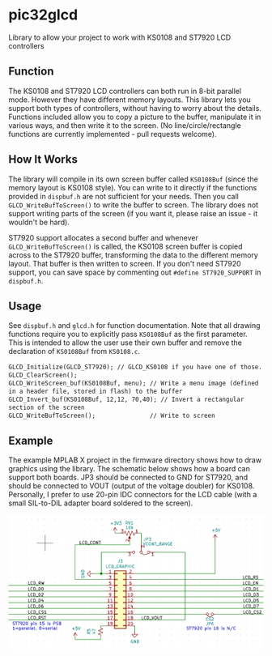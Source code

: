 # pic32glcd
Library to allow your project to work with KS0108 and ST7920 LCD controllers

## Function
The KS0108 and ST7920 LCD controllers can both run in 8-bit parallel mode. However they have different memory layouts. This library lets you support both types of controllers, without having to worry about the details. Functions included allow you to copy a picture to the buffer, manipulate it in various ways, and then write it to the screen. (No line/circle/rectangle functions are currently implemented - pull requests welcome).

## How It Works

The library will compile in its own screen buffer called `KS0108Buf` (since the memory layout is KS0108 style). You can write to it directly if the functions provided in `dispbuf.h` are not sufficient for your needs. Then you call `GLCD_WriteBufToScreen()` to write the buffer to screen. The library does not support writing parts of the screen (if you want it, please raise an issue - it wouldn't be hard).

ST7920 support allocates a second buffer and whenever `GLCD_WriteBufToScreen()` is called, the KS0108 screen buffer is copied across to the ST7920 buffer, transforming the data to the different memory layout. That buffer is then written to screen.  If you don't need ST7920 support, you can save space by commenting out `#define ST7920_SUPPORT` in `dispbuf.h`.

## Usage

See `dispbuf.h` and `glcd.h` for function documentation. Note that all drawing functions require you to explicitly pass `KS0108Buf` as the first parameter. This is intended to allow the user use their own buffer and remove the declaration of `KS0108Buf` from `KS0108.c`.

```
GLCD_Initialize(GLCD_ST7920); // GLCD_KS0108 if you have one of those.
GLCD_ClearScreen();
GLCD_WriteScreen_buf(KS0108Buf, menu); // Write a menu image (defined in a header file, stored in flash) to the buffer
GLCD_Invert_buf(KS0108Buf, 12,12, 70,40); // Invert a rectangular section of the screen
GLCD_WriteBufToScreen();               // Write to screen
```

## Example

The example MPLAB X project in the firmware directory shows how to draw graphics using the library. The schematic below shows how a board can support both boards. JP3 should be connected to GND for ST7920, and should be connected to VOUT (output of the voltage doubler) for KS0108. Personally, I prefer to use 20-pin IDC connectors for the LCD cable (with a small SIL-to-DIL adapter board soldered to the screen).

![Example schematic](firmware/pic32glcd_wiring.png)
 

